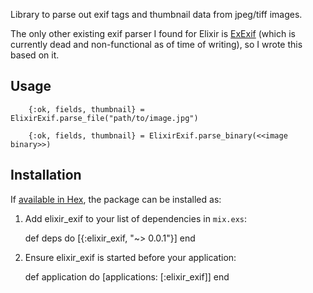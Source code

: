 
Library to parse out exif tags and thumbnail data from jpeg/tiff images.

The only other existing exif parser I found for Elixir is [ExExif](https://github.com/pragdave/exexif) (which is currently dead and non-functional as of time of writing), so I wrote this based on it.

## Usage

        {:ok, fields, thumbnail} = ElixirExif.parse_file("path/to/image.jpg")

        {:ok, fields, thumbnail} = ElixirExif.parse_binary(<<image binary>>)

## Installation

If [available in Hex](https://hex.pm/docs/publish), the package can be installed as:

  1. Add elixir_exif to your list of dependencies in `mix.exs`:

        def deps do
          [{:elixir_exif, "~> 0.0.1"}]
        end

  2. Ensure elixir_exif is started before your application:

        def application do
          [applications: [:elixir_exif]]
        end
